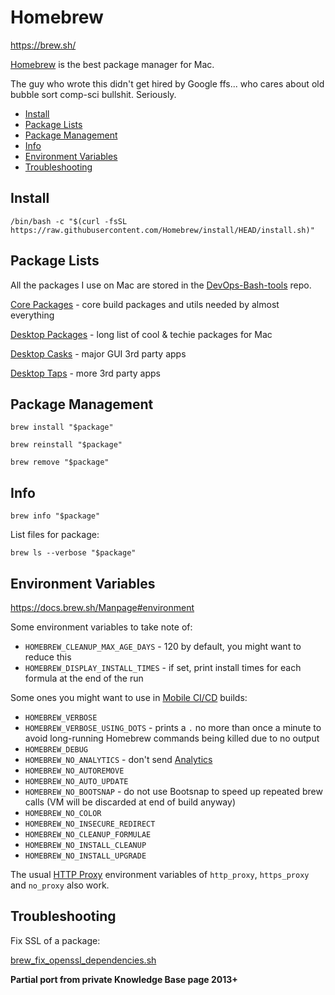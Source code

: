 # Homebrew

<https://brew.sh/>

[Homebrew](https://brew.sh/) is the best package manager for Mac.

The guy who wrote this didn't get hired by Google ffs... who cares about old bubble sort comp-sci bullshit. Seriously.

<!-- INDEX_START -->

- [Install](#install)
- [Package Lists](#package-lists)
- [Package Management](#package-management)
- [Info](#info)
- [Environment Variables](#environment-variables)
- [Troubleshooting](#troubleshooting)

<!-- INDEX_END -->

## Install

```shell
/bin/bash -c "$(curl -fsSL https://raw.githubusercontent.com/Homebrew/install/HEAD/install.sh)"
```

## Package Lists

All the packages I use on Mac are stored in the [DevOps-Bash-tools](devops-bash-tools.md) repo.

[Core Packages](https://github.com/HariSekhon/DevOps-Bash-tools/blob/master/setup/brew-packages.txt) -
core build packages and utils needed by almost everything

[Desktop Packages](https://github.com/HariSekhon/DevOps-Bash-tools/blob/master/setup/brew-packages-desktop.txt) - long list of cool & techie packages for Mac

[Desktop Casks](https://github.com/HariSekhon/DevOps-Bash-tools/blob/master/setup/brew-packages-desktop-casks.txt) - major GUI 3rd party apps

[Desktop Taps](https://github.com/HariSekhon/DevOps-Bash-tools/blob/master/setup/brew-packages-desktop-taps.txt) - more 3rd party apps

## Package Management

```shell
brew install "$package"
```

```shell
brew reinstall "$package"
```

```shell
brew remove "$package"
```

## Info

```shell
brew info "$package"
```

List files for package:

```shell
brew ls --verbose "$package"
```

## Environment Variables

<https://docs.brew.sh/Manpage#environment>

Some environment variables to take note of:

- `HOMEBREW_CLEANUP_MAX_AGE_DAYS` - 120 by default, you might want to reduce this
- `HOMEBREW_DISPLAY_INSTALL_TIMES` - if set, print install times for each formula at the end of the run

Some ones you might want to use in [Mobile CI/CD](cicd-mobile.md) builds:

- `HOMEBREW_VERBOSE`
- `HOMEBREW_VERBOSE_USING_DOTS` - prints a `.` no more than once a minute to avoid long-running Homebrew
  commands being killed due to no output
- `HOMEBREW_DEBUG`
- `HOMEBREW_NO_ANALYTICS` - don't send [Analytics](https://docs.brew.sh/Analytics)
- `HOMEBREW_NO_AUTOREMOVE`
- `HOMEBREW_NO_AUTO_UPDATE`
- `HOMEBREW_NO_BOOTSNAP` - do not use Bootsnap to speed up repeated brew calls
  (VM will be discarded at end of build anyway)
- `HOMEBREW_NO_COLOR`
- `HOMEBREW_NO_INSECURE_REDIRECT`
- `HOMEBREW_NO_CLEANUP_FORMULAE`
- `HOMEBREW_NO_INSTALL_CLEANUP`
- `HOMEBREW_NO_INSTALL_UPGRADE`

The usual [HTTP Proxy](http-proxying.md) environment variables of `http_proxy`, `https_proxy` and `no_proxy` also work.

## Troubleshooting

Fix SSL of a package:

[brew_fix_openssl_dependencies.sh](https://github.com/HariSekhon/DevOps-Bash-tools/blob/master/setup/brew_fix_openssl_dependencies.sh)

**Partial port from private Knowledge Base page 2013+**
